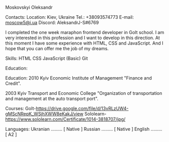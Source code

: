 Moskovskyi  Oleksandr 

Contacts:
Location: Kiev, Ukraine
Tel.:      +38093574773
E-mail:    moscow5@i.ua
Discord:   AleksandrJ-S#6769

I completed the one week maraphon frontend developer in GoIt school. I am very interested in this profession and I want to develop in this direction. At this moment I have some experience with HTML, CSS and JavaScript. And I hope that you can offer me the job of my dreams.

Skills:
HTML
CSS
JavaScript (Basic)
Git

Education:

Education:
2010 Kyiv Economic Institute of Management
 "Finance and Credit".

2003 Kyiv Transport and Economic College
"Organization of transportation and management at the auto transport port".

Courses:
GoIt-https://drive.google.com/file/d/13vRLzUW4-gMScNRepK_WSjhXWW8eKakJ/view
Sololearn-https://www.sololearn.com/Certificate/1014-3818707/jpg/


Languages:
Ukranian ......... [ Native ]
Russian  ......... [ Native ]
English  ......... [ A2     ]
